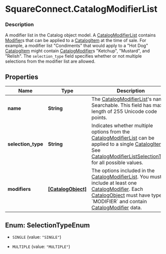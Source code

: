# SquareConnect.CatalogModifierList

### Description

A modifier list in the Catalog object model. A [CatalogModifierList](#type-catalogmodifierlist) contains [Modifier](#type-catalogmodifier)s that can be applied to a [CatalogItem](#type-catalogitem) at the time of sale.  For example, a modifier list \"Condiments\" that would apply to a \"Hot Dog\" [CatalogItem](#type-catalogitem) might contain [CatalogModifier](#type-catalogmodifier)s \"Ketchup\", \"Mustard\", and \"Relish\". The `selection_type` field specifies whether or not multiple selections from the modifier list are allowed.

## Properties
Name | Type | Description | Notes
------------ | ------------- | ------------- | -------------
**name** | **String** | The [CatalogModifierList](#type-catalogmodifierlist)&#39;s name. Searchable. This field has max length of 255 Unicode code points. | [optional] 
**selection_type** | **String** | Indicates whether multiple options from the [CatalogModifierList](#type-catalogmodifierlist) can be applied to a single [CatalogItem](#type-catalogitem). See [CatalogModifierListSelectionType](#type-catalogmodifierlistselectiontype) for all possible values. | [optional] 
**modifiers** | [**[CatalogObject]**](CatalogObject.md) | The options included in the [CatalogModifierList](#type-catalogmodifierlist). You must include at least one [CatalogModifier](#type-catalogmodifier). Each [CatalogObject](#type-catalogobject) must have type &#x60;MODIFIER&#x60; and contain [CatalogModifier](#type-catalogmodifier) data. | [optional] 


<a name="SelectionTypeEnum"></a>
## Enum: SelectionTypeEnum


* `SINGLE` (value: `"SINGLE"`)

* `MULTIPLE` (value: `"MULTIPLE"`)




